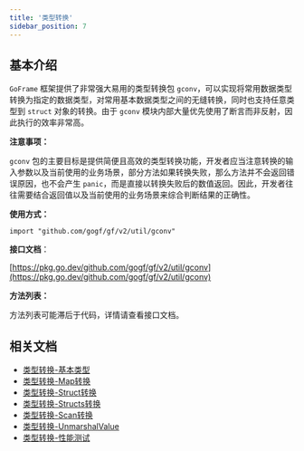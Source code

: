 ```yaml
---
title: '类型转换'
sidebar_position: 7
---
```


## 基本介绍

`GoFrame` 框架提供了非常强大易用的类型转换包 `gconv`，可以实现将常用数据类型转换为指定的数据类型，对常用基本数据类型之间的无缝转换，同时也支持任意类型到 `struct` 对象的转换。由于 `gconv` 模块内部大量优先使用了断言而非反射，因此执行的效率非常高。

**注意事项：**

`gconv` 包的主要目标是提供简便且高效的类型转换功能，开发者应当注意转换的输入参数以及当前使用的业务场景，部分方法如果转换失败，那么方法并不会返回错误原因，也不会产生 `panic`，而是直接以转换失败后的数值返回。因此，开发者往往需要结合返回值以及当前使用的业务场景来综合判断结果的正确性。

**使用方式：**

```
import "github.com/gogf/gf/v2/util/gconv"
```

**接口文档**：

[https://pkg.go.dev/github.com/gogf/gf/v2/util/gconv](https://pkg.go.dev/github.com/gogf/gf/v2/util/gconv)

**方法列表：**

方法列表可能滞后于代码，详情请查看接口文档。

## 相关文档

- [类型转换-基本类型](output/goframe-v2.3-md/核心组件-重点/类型转换/类型转换-基本类型)
- [类型转换-Map转换](output/goframe-v2.3-md/核心组件-重点/类型转换/类型转换-Map转换)
- [类型转换-Struct转换](output/goframe-v2.3-md/核心组件-重点/类型转换/类型转换-Struct转换)
- [类型转换-Structs转换](output/goframe-v2.3-md/核心组件-重点/类型转换/类型转换-Structs转换)
- [类型转换-Scan转换](output/goframe-v2.3-md/核心组件-重点/类型转换/类型转换-Scan转换)
- [类型转换-UnmarshalValue](output/goframe-v2.3-md/核心组件-重点/类型转换/类型转换-UnmarshalValue)
- [类型转换-性能测试](output/goframe-v2.3-md/核心组件-重点/类型转换/类型转换-性能测试)